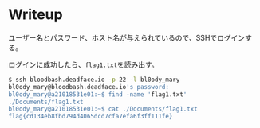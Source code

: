 # Writeup

ユーザー名とパスワード、ホスト名が与えられているので、SSHでログインする。

ログインに成功したら、`flag1.txt`を読み出す。

```bash
$ ssh bloodbash.deadface.io -p 22 -l bl0ody_mary
bl0ody_mary@bloodbash.deadface.io's password:
bl0ody_mary@a21018531e01:~$ find -name 'flag1.txt'
./Documents/flag1.txt
bl0ody_mary@a21018531e01:~$ cat ./Documents/flag1.txt
flag{cd134eb8fbd794d4065dcd7cfa7efa6f3ff111fe}
```

<!-- flag{cd134eb8fbd794d4065dcd7cfa7efa6f3ff111fe} -->
